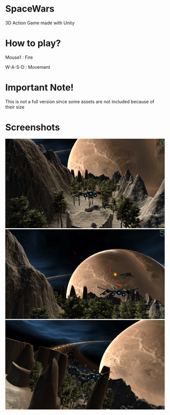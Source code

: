 # SpaceWars
3D Action Game made with Unity

# How to play?
Mouse1 : Fire

W-A-S-D : Movement

# Important Note!
This is not a full version since some assets are not included because of their size

# Screenshots
![Project Screenshot](https://github.com/11serhat11/SpaceWars/blob/master/Space%20Wars%20Screenshot%202023.06.07%20-%2013.21.16.28.png?raw=true)
![Project Screenshot](https://github.com/11serhat11/SpaceWars/blob/master/Space%20Wars%20Screenshot%202023.06.07%20-%2013.21.19.53.png?raw=true)
![Project Screenshot](https://github.com/11serhat11/SpaceWars/blob/master/Space%20Wars%20Screenshot%202023.06.07%20-%2013.21.38.04.png?raw=true)
